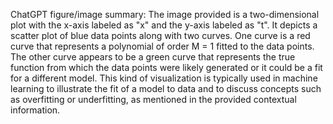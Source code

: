 ChatGPT figure/image summary: The image provided is a two-dimensional plot with the x-axis labeled as "x" and the y-axis labeled as "t". It depicts a scatter plot of blue data points along with two curves. One curve is a red curve that represents a polynomial of order M = 1 fitted to the data points. The other curve appears to be a green curve that represents the true function from which the data points were likely generated or it could be a fit for a different model. This kind of visualization is typically used in machine learning to illustrate the fit of a model to data and to discuss concepts such as overfitting or underfitting, as mentioned in the provided contextual information.